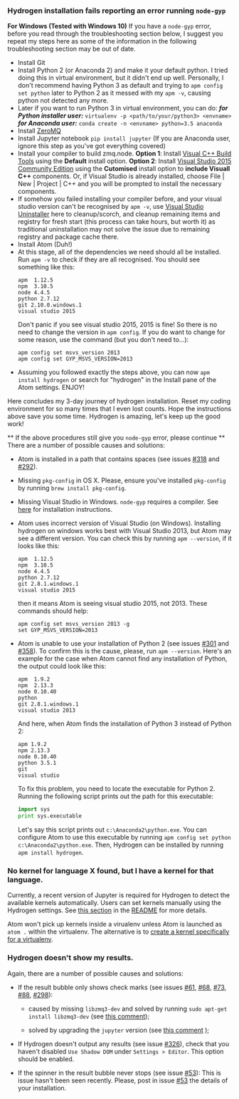 ### Hydrogen installation fails reporting an error running `node-gyp`

**For Windows (Tested with Windows 10)**
If you have a `node-gyp` error, before you read through the troubleshooting
section below, I suggest you repeat my steps here as some of the information
in the following troubleshooting section may be out of date.

- Install Git
- Install Python 2 (or Anaconda 2) and make it your default python. I tried doing
  this in virtual environment, but it didn't end up well. Personally, I don't
  recommend having Python 3 as default and trying to `apm config set python` later
  to Python 2 as it messed with my `apm -v`, causing python not detected any
  more.
- Later if you want to run Python 3 in virtual environment, you can do:
  ***for Python installer user:***
  `virtualenv -p <path/to/your/python3> <envname>`
  ***for Anaconda user:***
  `conda create -n <envname> python=3.5 anaconda`
- Install [ZeroMQ](http://zeromq.org/distro:microsoft-windows)
- Install Jupyter notebook `pip install jupyter` (If you are Anaconda user, ignore
  this step as you've got everything covered)
- Install your compiler to build zmq.node.
  **Option 1**: Install [Visual C++ Build Tools](http://landinghub.visualstudio.com/visual-cpp-build-tools)
  using the **Default** install option.
  **Option 2**: Install [Visual Studio 2015 Community Edition](https://www.visualstudio.com/vs/community/)
  using the **Cutomised** install option to **include Visuall C++** components.
  Or, if Visual Studio is already installed, choose File | New | Project | C++
  and you will be prompted to install the necessary components.
- If somehow you failed installing your compiler before, and your visual studio
  version can't be recognised by `apm -v`, use
  [Visual Studio Uninstaller](https://github.com/Microsoft/VisualStudioUninstaller/releases)
  here to cleanup/scorch, and cleanup remaining items and registry for fresh start
  (this process can take hours, but worth it) as traditional uninstallation
  may not solve the issue due to remaining registry and package cache there.
- Install Atom (Duh!)
- At this stage, all of the dependencies we need should all be installed.
  Run `apm -v` to check if they are all recognised. You should see something
  like this:
  ```
  apm  1.12.5
  npm  3.10.5
  node 4.4.5
  python 2.7.12
  git 2.10.0.windows.1
  visual studio 2015
  ```
  Don't panic if you see visual studio 2015, 2015 is fine! So there is no need
  to change the version in `apm config`. If you do want to change for some
  reason, use the command (but you don't need to...):
  ```
  apm config set msvs_version 2013
  apm config set GYP_MSVS_VERSION=2013
  ```
- Assuming you followed exactly the steps above, you can now `apm install hydrogen`
  or search for "hydrogen" in the Install pane of the Atom settings. ENJOY!
  
Here concludes my 3-day journey of hydrogen installation. Reset my coding environment
for so many times that I even lost counts. Hope the instructions above save you
some time. Hydrogen is amazing, let's keep up the good work!


** If the above procedures still give you `node-gyp` error, please continue **
There are a number of possible causes and solutions:

- Atom is installed in a path that contains spaces (see issues
  [#318](https://github.com/nteract/hydrogen/issues/318) and
  [#292](https://github.com/nteract/hydrogen/issues/292)).

- Missing `pkg-config` in OS X. Please, ensure you've installed `pkg-config` by
  running `brew install pkg-config`.

- Missing Visual Studio in Windows. `node-gyp` requires a compiler. See
  [here](https://github.com/nodejs/node-gyp#installation) for installation
  instructions.

- Atom uses incorrect version of Visual Studio (on Windows). Installing hydrogen
  on windows works best with Visual Studio 2013, but Atom may see a different
  version. You can check this by running `apm --version`, if it looks like this:
  
  ```
  apm  1.12.5
  npm  3.10.5
  node 4.4.5
  python 2.7.12
  git 2.8.1.windows.1
  visual studio 2015
  ```
  
  then it means Atom is seeing visual studio 2015, not 2013.
  These commands should help:
  ```
  apm config set msvs_version 2013 -g
  set GYP_MSVS_VERSION=2013
  ```

- Atom is unable to use your installation of Python 2 (see issues
  [#301](https://github.com/nteract/hydrogen/issues/301) and 
  [#358](https://github.com/nteract/hydrogen/issues/358)). To confirm this is
  the cause, please, run `apm --version`. Here's an example for the case when
  Atom cannot find any installation of Python, the output could look like this:

  ```
  apm  1.9.2
  npm  2.13.3
  node 0.10.40
  python
  git 2.8.1.windows.1
  visual studio 2013
  ```

  And here, when Atom finds the installation of Python 3 instead of Python 2:

  ```
  apm 1.9.2
  npm 2.13.3
  node 0.10.40
  python 3.5.1
  git
  visual studio
  ```

  To fix this problem, you need to locate the executable for Python 2. Running
  the following script prints out the path for this executable:

  ```python
  import sys
  print sys.executable
  ```

  Let's say this script prints out `c:\Anaconda2\python.exe`. You can configure
  Atom to use this executable by running
  `apm config set python c:\Anaconda2\python.exe`. Then, Hydrogen can be
  installed by running `apm install hydrogen`.


### No kernel for language X found, but I have a kernel for that language.

Currently, a recent version of Jupyter is required for Hydrogen to detect the
available kernels automatically. Users can set kernels manually using the
Hydrogen settings. See
[this section](https://github.com/nteract/hydrogen#debian-8-and-ubuntu-1604-lts)
in the [README](README.md) for more details.

Atom won't pick up kernels inside a virualenv unless Atom is launched as `atom .` within the virtualenv. The alternative is to [create a kernel specifically for a virtualenv](http://www.alfredo.motta.name/create-isolated-jupyter-ipython-kernels-with-pyenv-and-virtualenv/).


### Hydrogen doesn't show my results.

Again, there are a number of possible causes and solutions:

- If the result bubble only shows check marks (see issues
  [#61](https://github.com/nteract/hydrogen/issues/61),
  [#68](https://github.com/nteract/hydrogen/issues/68),
  [#73](https://github.com/nteract/hydrogen/issues/73),
  [#88](https://github.com/nteract/hydrogen/issues/88),
  [#298](https://github.com/nteract/hydrogen/issues/298)):

  - caused by missing `libzmq3-dev` and solved by running
    `sudo apt-get install libzmq3-dev` (see [this
    comment](https://github.com/nteract/hydrogen/issues/298#issuecomment-226405723));

  - solved by upgrading the `jupyter` version (see [this
    comment](https://github.com/nteract/hydrogen/issues/88#issuecomment-136761769) );

- If Hydrogen doesn't output any results (see issue
  [#326](https://github.com/nteract/hydrogen/issues/326)), check that you haven't disabled 
  `Use Shadow DOM` under `Settings > Editor`. This option should be enabled.

- If the spinner in the result bubble never stops (see issue
  [#53](https://github.com/nteract/hydrogen/issues/53)): This is issue hasn't
  been seen recently. Please, post in issue
  [#53](https://github.com/nteract/hydrogen/issues/53) the details of your
  installation.
